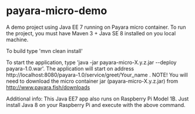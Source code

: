 # payara-micro-demo
A demo project using Java EE 7 running on Payara micro container. To run the project, you must have Maven 3 + Java SE 8 installed on you local machine. 

To build type 'mvn clean install'

To start the application, type 'java -jar payara-micro-X.y.z.jar --deploy payara-1.0.war'. The application will start on address http://localhost:8080/payara-1.0/service/greet/Your_name . NOTE! You will need to download the micro container jar (payara-micro-X.y.z.jar) from http://www.payara.fish/downloads

Additional info: 
This Java EE7 app also runs on Raspberry Pi Model 1B. Just install Java 8 on your Raspberry Pi and execute with the above command.
